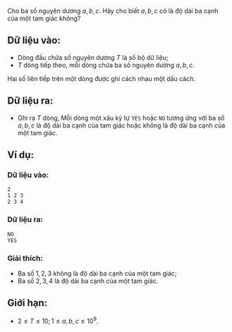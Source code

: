 Cho ba số nguyên dương $a, b, c$. Hãy cho biết $a, b, c$ có là độ dài ba cạnh của một tam giác không?

## Dữ liệu vào:
- Dòng đầu chứa số nguyên dương $T$ là số bộ dữ liệu;
- $T$ dòng tiếp theo, mỗi dòng chứa ba số nguyên dương $a, b, c$.

Hai số liên tiếp trên một dòng được ghi cách nhau một dấu cách.

## Dữ liệu ra:
- Ghi ra $T$ dòng, Mỗi dòng một xâu ký tự `YES` hoặc `NO` tương ứng với ba số $a, b, c$ là độ dài ba cạnh của tam giác hoặc không là độ dài ba cạnh của một tam giác.

## Ví dụ:
### Dữ liệu vào:
```
2
1 2 3
2 3 4
```

### Dữ liệu ra:
```
NO
YES
```

### Giải thích:
- Ba số $1, 2, 3$ không là độ dài ba cạnh của một tam giác;
- Ba số $2, 3, 4$ là độ dài ba cạnh của một tam giác.

## Giới hạn:
- $2 ≤ T ≤ 10; 1 ≤ a, b, c ≤ 10^9$.